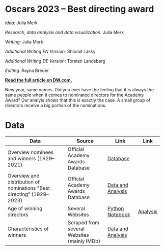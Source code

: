 # Oscars 2023 – Best directing award
_Idea:_ Julia Merk

_Research, data analysis and data visualization:_ Julia Merk

_Writing:_ Julia Merk

_Additional Writing EN Version:_ Shlomit Lasky

_Additional Writing DE Version:_ Torsten Landsberg

_Editing:_ Rayna Breuer 

**[Read the full article on DW.com.](https://www.dw.com/en/best-director-oscar-category-all-male-yet-again/a-64942437)**

[](link)

New year, same names. Did you ever have the feeling that it is always the same people when it comes to nominated directors for the Academy Award? Our analyis shows that this is exactly the case. A small group of directors receive a big portion of the nominations. 


# Data


| **Data** | **Source** | **Link** | **Link** |
| --- | --- | --- | --- |
| Overview nominees and winners (1929–2021) | Official Academy Awards Database | [Database](https://awardsdatabase.oscars.org/) | |
| Overview and distribution of nominations "Best directing" (1929–2023)| Official Academy Awards Database| [Data and Analysis](https://github.com/dw-data/oscars-best-directing/blob/2405811e5fcba0268977a2a932b8d0ed049d6d94/nominees-distribution-analysis.xlsx) | |
| Age of winning directors | Several Websites | [Python Notebook](https://github.com/dw-data/oscars-best-directing/blob/037b1e90b0ce75a5c17531ca30de1018d7b420d0/calculation-winners-age.ipynb) | [Analysis](https://github.com/dw-data/oscars-best-directing/blob/fa8e27d6638e3d1630e512bae6479b51d6640dc7/winners-age-analysis.xlsx) |
| Characteristics of winners | Scraped from several Websites (mainly IMDb) | [Data and Analysis](https://github.com/dw-data/oscars-best-directing/blob/0e4f0b85a3d46aa718ae8b45a2698379d4b61516/winners-characteristics.xlsx) |
